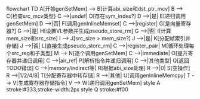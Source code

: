 flowchart TD
    A[开始genSetMem] --> B[计算abi_size和dst_ptr_mcv]
    B --> C{检查src_mcv类型}
    C -->|undef| D[存在sym_index?]
    D -->|是| E[递归调用genSetMem]
    D -->|否| F[调用genInlineMemset]
    C -->|register| G[是向量寄存器?]
    G -->|是| H[设置VL参数并生成pseudo_store_rm]
    G -->|否| I[计算mem_size和src_size]
    I --> J[src_size > mem_size?]
    J -->|是| K[分配帧索引并存储]
    J -->|否| L[直接生成pseudo_store_rm]
    C -->|register_pair| M[循环处理每个src_reg和子类型]
    M --> N[逐个调用genSetMem]
    C -->|immediate| O[提升寄存器并递归调用]
    C -->|air_ref| P[解析指令并递归调用]
    C -->|其他类型| Q[返回TODO错误]
    C -->|memory/indirect等| R[根据abi_size处理]
    R -->|0| S[空操作]
    R -->|1/2/4/8| T[分配寄存器中转存储]
    R -->|其他| U[调用genInlineMemcpy]
    T --> V[生成寄存器存储指令]
    V --> W[递归调用genSetMem]
    style A stroke:#333,stroke-width:2px
    style Q stroke:#f00
